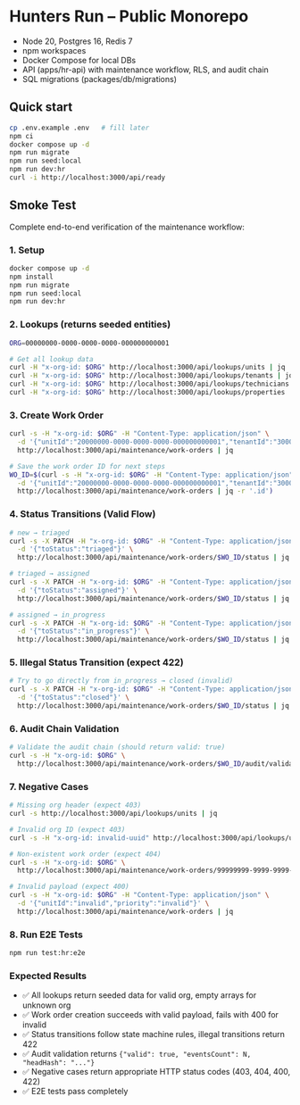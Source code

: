 # Hunters Run – Public Monorepo

- Node 20, Postgres 16, Redis 7
- npm workspaces
- Docker Compose for local DBs
- API (apps/hr-api) with maintenance workflow, RLS, and audit chain
- SQL migrations (packages/db/migrations)

## Quick start
```bash
cp .env.example .env   # fill later
npm ci
docker compose up -d
npm run migrate
npm run seed:local
npm run dev:hr
curl -i http://localhost:3000/api/ready
```

## Smoke Test

Complete end-to-end verification of the maintenance workflow:

### 1. Setup
```bash
docker compose up -d
npm install
npm run migrate
npm run seed:local
npm run dev:hr
```

### 2. Lookups (returns seeded entities)
```bash
ORG=00000000-0000-0000-0000-000000000001

# Get all lookup data
curl -H "x-org-id: $ORG" http://localhost:3000/api/lookups/units | jq
curl -H "x-org-id: $ORG" http://localhost:3000/api/lookups/tenants | jq
curl -H "x-org-id: $ORG" http://localhost:3000/api/lookups/technicians | jq
curl -H "x-org-id: $ORG" http://localhost:3000/api/lookups/properties | jq
```

### 3. Create Work Order
```bash
curl -s -H "x-org-id: $ORG" -H "Content-Type: application/json" \
  -d '{"unitId":"20000000-0000-0000-0000-000000000001","tenantId":"30000000-0000-0000-0000-000000000001","title":"Leaking sink","priority":"high"}' \
  http://localhost:3000/api/maintenance/work-orders | jq

# Save the work order ID for next steps
WO_ID=$(curl -s -H "x-org-id: $ORG" -H "Content-Type: application/json" \
  -d '{"unitId":"20000000-0000-0000-0000-000000000001","tenantId":"30000000-0000-0000-0000-000000000001","title":"Test WO","priority":"normal"}' \
  http://localhost:3000/api/maintenance/work-orders | jq -r '.id')
```

### 4. Status Transitions (Valid Flow)
```bash
# new → triaged
curl -s -X PATCH -H "x-org-id: $ORG" -H "Content-Type: application/json" \
  -d '{"toStatus":"triaged"}' \
  http://localhost:3000/api/maintenance/work-orders/$WO_ID/status | jq

# triaged → assigned  
curl -s -X PATCH -H "x-org-id: $ORG" -H "Content-Type: application/json" \
  -d '{"toStatus":"assigned"}' \
  http://localhost:3000/api/maintenance/work-orders/$WO_ID/status | jq

# assigned → in_progress
curl -s -X PATCH -H "x-org-id: $ORG" -H "Content-Type: application/json" \
  -d '{"toStatus":"in_progress"}' \
  http://localhost:3000/api/maintenance/work-orders/$WO_ID/status | jq
```

### 5. Illegal Status Transition (expect 422)
```bash
# Try to go directly from in_progress → closed (invalid)
curl -s -X PATCH -H "x-org-id: $ORG" -H "Content-Type: application/json" \
  -d '{"toStatus":"closed"}' \
  http://localhost:3000/api/maintenance/work-orders/$WO_ID/status | jq
```

### 6. Audit Chain Validation
```bash
# Validate the audit chain (should return valid: true)
curl -s -H "x-org-id: $ORG" \
  http://localhost:3000/api/maintenance/work-orders/$WO_ID/audit/validate | jq
```

### 7. Negative Cases
```bash
# Missing org header (expect 403)
curl -s http://localhost:3000/api/lookups/units | jq

# Invalid org ID (expect 403)  
curl -s -H "x-org-id: invalid-uuid" http://localhost:3000/api/lookups/units | jq

# Non-existent work order (expect 404)
curl -s -H "x-org-id: $ORG" \
  http://localhost:3000/api/maintenance/work-orders/99999999-9999-9999-9999-999999999999 | jq

# Invalid payload (expect 400)
curl -s -H "x-org-id: $ORG" -H "Content-Type: application/json" \
  -d '{"unitId":"invalid","priority":"invalid"}' \
  http://localhost:3000/api/maintenance/work-orders | jq
```

### 8. Run E2E Tests
```bash
npm run test:hr:e2e
```

### Expected Results
- ✅ All lookups return seeded data for valid org, empty arrays for unknown org
- ✅ Work order creation succeeds with valid payload, fails with 400 for invalid
- ✅ Status transitions follow state machine rules, illegal transitions return 422
- ✅ Audit validation returns `{"valid": true, "eventsCount": N, "headHash": "..."}`
- ✅ Negative cases return appropriate HTTP status codes (403, 404, 400, 422)
- ✅ E2E tests pass completely